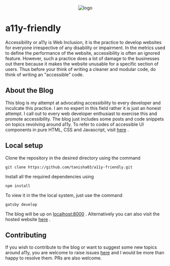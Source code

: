 <p align="center">
  <img src="https://user-images.githubusercontent.com/37444245/92335069-0dd28700-f0b1-11ea-9130-3cb1f7898eda.png" alt="logo">
</p>

# a11y-friendly

Accessibility or a11y is Web Inclusion, it is the practice to develop websites for everyone irrespective of any disability or impairment. In the metrics used to define the performance of the website, accessibility is often an ignored feature. However, such a practice does a lot of damage to the businesses out there because it makes the website unusable for a specific section of users. Thus before your think of writing a cleaner and modular code, do think of writing an "accessible" code.


## About the Blog

This blog is my attempt at advocating accessibility to every developer and inculcate this practice. I am no expert in this field rather it is just an honest attempt. I call out to every web developer enthusiast to exercise this and promote accessibility. The blog just includes some posts and code snippets on topics revolving around a11y. To refer to codes of accessible UI components in pure HTML, CSS and Javascript, visit [here](https://github.com/tanisha03/a11y) .

## Local setup

Clone the repository in the desired directory using the command
```
git clone https://github.com/tanisha03/a11y-friendly.git
```

Install all the required dependencies using 
```
npm install
```

To view it in the the local system, just use the command 
```
gatsby develop
```

The blog will be up on [localhost:8000](http://localhost:8000/) . Alternatively you can also visit the hosted website [here](https://a11y-friendly.netlify.com/) .

## Contributing

If you wish to contribute to the blog or want to suggest some new topics around a11y, you are welcome to raise issues [here](https://github.com/tanisha03/a11y-friendly/issues) and I would be more than happy to resolve them. PRs are also welcome.
